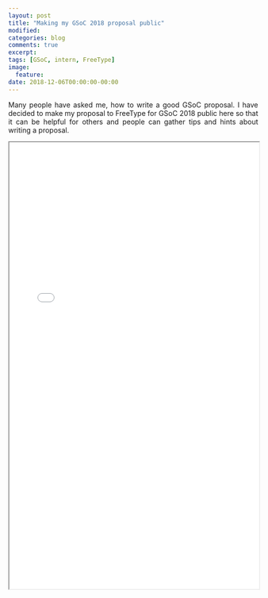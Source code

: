 ```yaml
---
layout: post
title: "Making my GSoC 2018 proposal public"
modified:
categories: blog
comments: true
excerpt:
tags: [GSoC, intern, FreeType]
image:
  feature:
date: 2018-12-06T00:00:00-00:00
---
```

<p align='justify'>Many people have asked me, how to write a good GSoC proposal. I have decided to make my proposal to FreeType for GSoC 2018 public here so that it can be helpful for others and people can gather tips and hints about writing a proposal.</p>
 <iframe src="/assets/docs/GSoC_Proposal_FreeType_2018[new_font_format_support].pdf" width="100%" height="900"></iframe>
